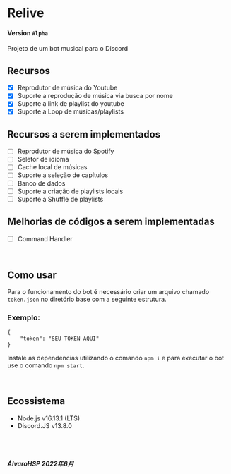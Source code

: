 # Relive
#### Version `Alpha`

Projeto de um bot musical para o Discord

## Recursos

- [x] Reprodutor de música do Youtube
- [x] Suporte a reprodução de música via busca por nome
- [x] Suporte a link de playlist do youtube
- [X] Suporte a Loop de músicas/playlists

## Recursos a serem implementados

- [ ] Reprodutor de música do Spotify
- [ ] Seletor de idioma
- [ ] Cache local de músicas
- [ ] Suporte a seleção de capítulos
- [ ] Banco de dados
- [ ] Suporte a criação de playlists locais
- [ ] Suporte a Shuffle de playlists

## Melhorias de códigos a serem implementadas

- [ ] Command Handler



<br>

## Como usar

Para o funcionamento do bot é necessário criar um arquivo chamado `token.json` no diretório base com a seguinte estrutura.

### Exemplo:
`{`<br>
`    "token": "SEU TOKEN AQUI"`<br>
`}`<br>


Instale as dependencias utilizando o comando `npm i` e para executar o bot use o comando `npm start`.

<br>

## Ecossistema

- Node.js v16.13.1 (LTS)
- Discord.JS v13.8.0

<br><br>

#### *ÁlvaroHSP 2022年6月*